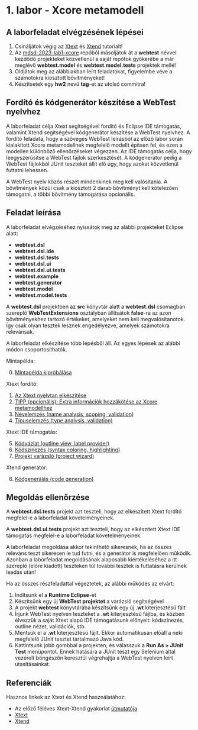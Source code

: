 # 1. labor - Xcore metamodell

## A laborfeladat elvégzésének lépései

1. Csináljátok végig az [Xtext](https://eclipse.dev/Xtext/documentation/102_domainmodelwalkthrough.html) és [Xtend](https://eclipse.dev/Xtext/documentation/103_domainmodelnextsteps.html) tutorialt!
2. Az [mdsd-2023-lab1-xcore](https://github.com/MDSDLab/mdsd-2023-lab2-xtext-xtend) repóból másoljátok át a **webtest** névvel kezdődő projekteket közvetlenül a saját repótok gyökerébe a már meglévő **webtest.model** és **webtest.model.tests** projektek mellé!
3. Oldjátok meg az alábbiakban leírt feladatokat, figyelembe véve a számotokra kiosztott bővítményeket!
4. Készítsetek egy **hw2** nevű **tag**-et az utolsó commitra!

## Fordító és kódgenerátor készítése a WebTest nyelvhez

A laborfeladat célja Xtext segítségével fordító és Eclipse IDE támogatás, valamint Xtend segítségével kódgenerátor készítése a WebTest nyelvhez. A fordító feladata, hogy a szöveges WebTest leírásból az előző labor során kialakított Xcore metamodellnek megfelelő modellt építsen fel, és ezen a modellen különböző ellenőrzéseket végezzen. Az IDE támogatás célja, hogy leegyszerűsítse a WebTest fájlok szerkesztését. A kódgenerátor pedig a WebTest fájlokból JUnit teszteket állít elő úgy, hogy azokat közvetlenül futtatni lehessen.

A WebTest nyelv közös részét mindenkinek meg kell valósítania. A bővítmények közül csak a kiosztott 2 darab bővítményt kell kötelezően támogatni, a többi bővítmény támogatása opcionális.

## Feladat leírása

A laborfeladat elvégzéséhez nyissátok meg az alábbi projekteket Eclipse alatt:

* **webtest.dsl**
* **webtest.dsl.ide**
* **webtest.dsl.tests**
* **webtest.dsl.ui**
* **webtest.dsl.ui.tests**
* **webtest.example**
* **webtest.generator**
* **webtest.model**
* **webtest.model.tests**

A **webtest.dsl** projektben az **src** könyvtár alatt a **webtest.dsl** csomagban szereplő **WebTestExtensions** osztályban állítsátok **false**-ra az azon bővítményekhez tartozó értékeket, amelyeket nem kell megvalósítanotok. Így csak olyan tesztek lesznek engedélyezve, amelyek számotokra relevánsak.

A laborfeladat elkészítése több lépésből áll. Az egyes lépések az alábbi módon csoportosíthatók.

Mintapélda:

0. [Mintapélda kipróbálása](Example.md)

Xtext fordító:

1. [Az Xtext nyelvtan elkészítése](Xtext.md)
2. [TIPP (opcionális): Extra információk hozzákötése az Xcore metamodellhez](XcoreExtra.md)
3. [Névelemzés (name analysis, scoping, validation)](NameAnalysis.md)
4. [Típuselemzés (type analysis, validation)](TypeAnalysis.md)

Xtext IDE támogatás:

5. [Kódvázlat (outline view, label provider)](Outline.md)
6. [Kódszínezés (syntax coloring, highlighting)](Highlighting.md)
7. [Projekt varázsló (project wizard)](ProjectWizard.md)

Xtend generátor:

8. [Kódgenerálás (code generation)](CodeGeneration.md)

## Megoldás ellenőrzése

A **webtest.dsl.tests** projekt azt teszteli, hogy az elkészített Xtext fordító megfelel-e a laborfeladat követelményeinek.

A **webtest.dsl.ui.tests** projekt azt teszteli, hogy az elkészített Xtext IDE támogatás megfelel-e a laborfeladat követelményeinek.

A laborfeladat megoldása akkor tekinthető sikeresnek, ha az összes releváns teszt sikeresen le tud futni, és a generátor is megfelelően működik. Azonban a laborfeladat megoldásának alaposabb kiértékeléséhez a itt szereplő (előre kiadott) teszteken túl további tesztek is futtatásra kerülnek leadás után!

Ha az összes részfeladattal végeztetek, az alábbi működés az elvárt:

1. Indítsunk el a **Runtime Eclipse**-et
2. Készítsünk egy új **WebTest projektet** a varázsló segítségével
3. A projekt **webtest** könyvtárába készítsünk egy új **.wt** kiterjesztésű fált
4. Írjunk WebTest nyelven teszteket a **.wt** kiterjesztésű fájlba, és közben élvezzük a saját Xtext alapú IDE támogatásunk előnyeit: kódszínezés, outline nézet, validációk, stb.
5. Mentsük el a **.wt** kiterjesztésű fájlt. Ekkor automatikusan előáll a neki megfelelő JUnit tesztet tartalmazó Java kód.
6. Kattintsunk jobb gombbal a projekten, és válasszuk a **Run As > JUnit Test** menüpontot. Ennek hatására a JUnit teszt egy Selenium által vezérelt böngészőn keresztül végrehajtja a WebTest nyelven leírt utasításainkat.

## Referenciák

Hasznos linkek az Xtext és Xtend használatához:

* Az előző féléves Xtext-Xtend gyakorlat [útmutatója](../lab1-xcore/images/GY4-XtextXtend-Utmutato.pdf)
* [Xtext](https://eclipse.dev/Xtext/documentation/index.html)
* [Xtend](https://eclipse.dev/Xtext/xtend/documentation/index.html)
